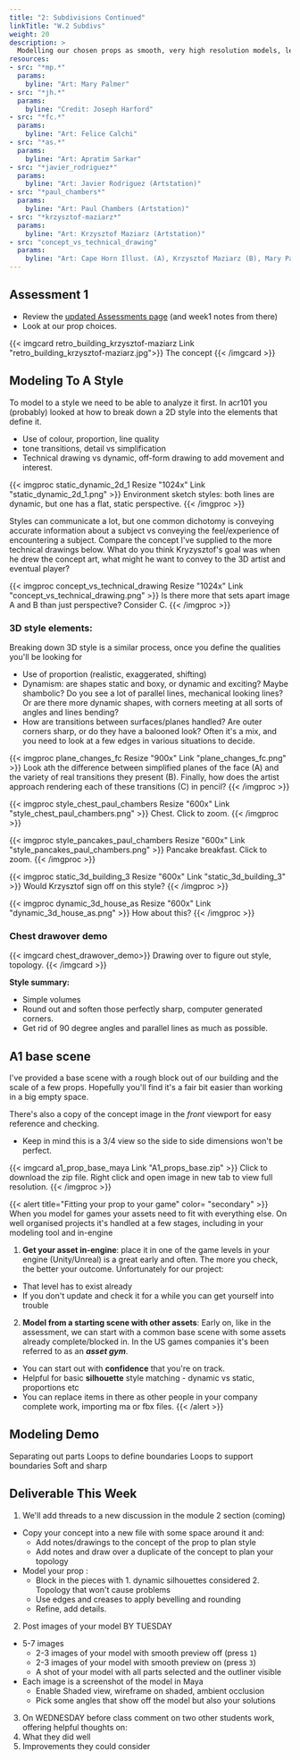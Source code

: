 ```yaml
---
title: "2: Subdivisions Continued"
linkTitle: "W.2 Subdivs"
weight: 20
description: >
  Modelling our chosen props as smooth, very high resolution models, leveraging subdivision surfaces. Creating a game rez version.
resources:
- src: "*mp.*"
  params: 
    byline: "Art: Mary Palmer"
- src: "*jh.*"
  params:
    byline: "Credit: Joseph Harford"
- src: "*fc.*"
  params:
    byline: "Art: Felice Calchi"
- src: "*as.*"
  params:
    byline: "Art: Apratim Sarkar"
- src: "*javier_rodriguez*"
  params:
    byline: "Art: Javier Rodriguez (Artstation)"
- src: "*paul_chambers*"
  params:
    byline: "Art: Paul Chambers (Artstation)"
- src: "*krzysztof-maziarz*"
  params:
    byline: "Art: Krzysztof Maziarz (Artstation)"
- src: "concept_vs_technical_drawing"
  params:
    byline: "Art: Cape Horn Illust. (A), Krzysztof Maziarz (B), Mary Palmer (C)"
---
```


<!--
W2: 
  - Show examples of magnifying glass, get people to start with the blank and work up to where I was.
  - Or something else modelled in style of inspiration? Show how to create that style, how the bevels and curves and exaggeration work?
  - Should I give out a super rough block out of the scene for scale?
  - Give out a project folder with sub-folders, get people structured and using it from the start.
  - People have been asked how they'd cut up their models iirc, I should show my answers for that. Drawovers.
  - Students start on models.
  - More subD modeling and refining, finishing
  - Looking at problems people have
  - Fixing one or two meshes for people in front of class
  - Get it finalised. Name everything part1_subd, thing_subd.
-->
## Assessment 1

* Review the [updated Assessments page](../assessments/#assessment-1-high-poly-props) (and week1 notes from there)
* Look at our prop choices.

{{< imgcard retro_building_krzysztof-maziarz Link "retro_building_krzysztof-maziarz.jpg">}}
The concept
{{< /imgcard >}}

## Modeling To A Style

To model to a style we need to be able to analyze it first. In acr101 you (probably) looked at how to break down a 2D style into the elements that define it.
  * Use of colour, proportion, line quality
  * tone transitions, detail vs simplification
  * Technical drawing vs dynamic, off-form drawing to add movement and interest.

{{< imgproc static_dynamic_2d_1 Resize "1024x" Link "static_dynamic_2d_1.png" >}}
Environment sketch styles: both lines are dynamic, but one has a flat, static perspective.
{{< /imgproc >}}

Styles can communicate a lot, but one common dichotomy is conveying accurate information about a subject vs conveying the feel/experience of encountering a subject. Compare the concept I've supplied to the more technical drawings below. What do you think Kryzysztof's goal was when he drew the concept art, what might he want to convey to the 3D artist and eventual player?

{{< imgproc concept_vs_technical_drawing Resize "1024x" Link "concept_vs_technical_drawing.png" >}}
Is there more that sets apart image A and B than just perspective? Consider C.
{{< /imgproc >}}

### 3D style elements:

Breaking down 3D style is a similar process, once you define the qualities you'll be looking for
* Use of proportion (realistic, exaggerated, shifting)
* Dynamism: are shapes static and boxy, or dynamic and exciting? Maybe shambolic? Do you see a lot of parallel lines, mechanical looking lines? Or are there more dynamic shapes, with corners meeting at all sorts of angles and lines bending?
* How are transitions between surfaces/planes handled? Are outer corners sharp, or do they have a balooned look? Often it's a mix, and you need to look at a few edges in various situations to decide.

{{< imgproc plane_changes_fc Resize "900x" Link "plane_changes_fc.png" >}}
Look ath the difference between simplified planes of the face (A) and the variety of real transitions they present (B). Finally, how does the artist approach rendering each of these transitions (C) in pencil?
{{< /imgproc >}}

{{< imgproc style_chest_paul_chambers  Resize "600x" Link "style_chest_paul_chambers.png" >}}
Chest. Click to zoom.
{{< /imgproc >}}

{{< imgproc style_pancakes_paul_chambers Resize "600x" Link "style_pancakes_paul_chambers.png" >}}
Pancake breakfast. Click to zoom.
{{< /imgproc >}}

{{< imgproc static_3d_building_3 Resize "600x" Link "static_3d_building_3" >}}
Would Krzysztof sign off on this style?
{{< /imgproc >}}

{{< imgproc dynamic_3d_house_as Resize "600x" Link "dynamic_3d_house_as.png" >}}
How about this?
{{< /imgproc >}}

### Chest drawover demo

{{< imgcard chest_drawover_demo>}}
Drawing over to figure out style, topology.
{{< /imgcard >}}

**Style summary:** 
* Simple volumes 
* Round out and soften those perfectly sharp, computer generated corners.
* Get rid of 90 degree angles and parallel lines as much as possible.

## A1 base scene

I've provided a base scene with a rough block out of our building and the scale of a few props. Hopefully you'll find it's a fair bit easier than working in a big empty space.

There's also a copy of the concept image in the _front_ viewport for easy reference and checking. 
  * Keep in mind this is a 3/4 view so the side to side dimensions won't be perfect.

{{< imgcard a1_prop_base_maya Link "A1_props_base.zip" >}}
Click to download the zip file. Right click and open image in new tab to view full resolution.
{{< /imgproc >}}

{{< alert title="Fitting your prop to your game" color= "secondary" >}}
When you model for games your assets need to fit with everything else. On well organised projects it's handled at a few stages, including in your modeling tool and in-engine

1. **Get your asset in-engine**: place it in one of the game levels in your engine (Unity/Unreal) is a great early and often. The more you check, the better your outcome. Unfortunately for our project:
  * That level has to exist already
  * If you don't update and check it for a while you can get yourself into trouble

2. **Model from a starting scene with other assets**: Early on, like in the assessment, we can start with a common base scene with some assets already complete/blocked in. In the US games companies it's been referred to as an **_asset gym_**.
  * You can start out with **confidence** that you're on track.
  * Helpful for basic **silhouette** style matching - dynamic vs static, proportions etc
  * You can replace items in there as other people in your company complete work, importing ma or fbx files.
{{< /alert >}}

## Modeling Demo

Separating out parts
Loops to define boundaries
Loops to support boundaries
Soft and sharp

## Deliverable This Week

1. We'll add threads to a new discussion in the module 2 section (coming)
 * Copy your concept into a new file with some space around it and:
    * Add notes/drawings to the concept of the prop to plan style
    * Add notes and draw over a duplicate of the concept to plan your topology
 * Model your prop :
   * Block in the pieces with 1. dynamic silhouettes considered 2. Topology that won't cause problems
   * Use edges and creases to apply bevelling and rounding
   * Refine, add details.
  
2. Post images of your model BY TUESDAY
  * 5-7 images
    * 2-3 images of your model with smooth preview off (press `1`)
    * 2-3 images of your model with smooth preview on (press `3`)
    * A shot of your model with all parts selected and the outliner visible
  * Each image is a screenshot of the model in Maya 
    * Enable Shaded view, wireframe on shaded, ambient occlusion
    * Pick some angles that show off the model but also your solutions

3. On WEDNESDAY before class comment on two other students work, offering helpful thoughts on:
  1. What they did well
  2. Improvements they could consider


<!--
## OLD CONTENT

## Subdiv Learning

Learning subdiv modeling requires time, **concentration** and **repetition**. There are multiple techniques **specific** to certain types of models/problems.

For that reason, I'll be skimming several videos today, and leaving it to each of you to watch the ones in the order that works for your prop.

{{< alert title="Tip: Work Large To Small" color= "warning" >}}
Always work large to small. You don't know yet how many small details you'll need to get your point across, or how hard they'll be. Get the silhouettes, proportions and corners right first.
{{< /alert >}}

### Fundamentals

Ways to support corners:
{{< youtubetime HPrj4FbVnRM 122 >}}

* Bevels
* Fencing (or support loops)
* Creases
    - Appear to be the holy grail at first, but have real limitations.
 
### Working with cylinders

Some straightforward controlling of volume and end shapes:

{{< youtubetime iyZqmWf5x_c 223 >}}

But how do you add features to one small area without breaking the that perfectly circular cross section:
{{< youtubetime RCSijbeXujs 38 >}}

The first 10 minutes here show us how to break up the mesh without gaps and distortions.
{{< youtube ryPIKJkNzPI >}}

### More Complex

More by Elementza:

{{< youtube 0WZ8zfKOTr0 >}}

### Sharp Things, Hiding Triangles

One to subdivision modeling is that **pointy volumes** are naturally form **pyramids/triangles**: how do we handle those with quads?

{{< youtube "Z9wgKy-F1Rw" >}}

{{< alert title="Disaster: I don't know 3DS Max!" color= "danger" >}}
Relaxing. He's using 3DS Max, but he's using subdivision surfaces and **his solutions apply just as well in Maya**. The video's full of great techniques despite the weird tool names (turbosmooth = Maya's smoothed display, etc).
{{< /alert >}}

Another challenge he helps you manage: **adding details** means adding lots of edge loops. How do we **avoid a loopfest** that makes the model unmanageable and messes up curves?
* If we terminate those edges that'll make a triangle, right? Won't that mess up the surface?
  * First, there are **sneaky ways of shaping quads** 
  * Second, triangles and ngons  create bumpy artefacts on curved surfaces, but **flat surfaces handle bad geometry better**

## Retopology

The game model that receives the details from the subdiv model has different requirements, and we need different topology to suit. The missing detail will return in our normal map.

{{< imgcard topology_zombie_high Link "topology_zombie_high.jpg" >}}
The subdiv (or sculpted) mesh doesn't have perform well on a player's PC, just the artist's.
{{< /imgcard >}}

{{< imgcard topology_zombie_low Link "topology_zombie_low.jpg" >}}
The in-game mesh has to animate well (characters) and support the silhouette/volumes.
{{< /imgcard >}}

..
https://www.youtube.com/watch?v=8OADBBgk7oM
..
{{< alert title="Definition: Topology" color= "primary" >}}
A cylinder is just an idea, it can be constructed lots of ways. The curved surface can have 8 faces, 16, 17, 28, whatever; more faces just make it more precise.
The same can apply to a human head: there are infinite ways triangles can be rearranged to produce, to our eye, the same head.
**The topology of a surface is the collection of points, edges and faces currently used to represent it.**
{{< /alert >}}

### Supporting Baked Details

We need enough geometry to support the silhouette and believable normal map details.

We can 
1. Start with a copy of the model that is being subdivided
  - Delete the support loops
  - Scale loops to look more like the smoothed silhouette
  - Add more geo for curves etc
2. Start with the smoothed version
  - It's too dense to easily clean up
  - We can, though, make it a 'live' surface that geometry sticks to
  - Use that stickiness to draw all our new quads right onto it.

### Quad Draw And Live surfaces

{{< youtube xpDWta5O3n8 >}}
These guys can jibber jabber but they do share great skills.

{{< youtubetime 3L8eZAwmG2E 100 >}}
Danny Mac (I know). Does some head retopo here in 3D Coat, showing nice techniques for sharpening and smoothing the transitions between planes.

## Deliverable This Week

1. Add another post to your Prop Concept thread in the [Module 1 Discussion Forum](https://laureate-au.blackboard.com/webapps/discussionboard/do/forum?action=list_threads&course_id=_83852_1&nav=discussion_board_entry&conf_id=_133461_1&forum_id=_804652_1). Describe your plan of attack for this model.
   * What key modelling will you need for the silhouette while staying under 2000 polygons.
   * Where will the subdivisions help (for smooth clean, mechanical looking shapes).
   * Where do you think you'll need control loops?
   * What do you think can be added in normal maps?
   * It's probably easiest if you draw over and annotate your concept with some planned topology 
2. Continue modelling your prop using the style, ideas and techniques we discuss in class. 
   * Post images of your model
     * Smooth shaded with wireframes and ambient occlusion turned off, from a few angles
     * A shot or two without wireframes.
3. First attempt at the game resolution model.


-->